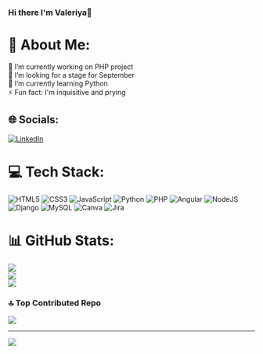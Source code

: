 ### Hi there I'm Valeriya👋

# 💫 About Me:
🔭 I’m currently working on PHP project<br>🤝 I’m looking for a stage for September<br>🌱 I’m currently learning Python<br>⚡ Fun fact: I'm inquisitive and prying


## 🌐 Socials:
[![LinkedIn](https://img.shields.io/badge/LinkedIn-%230077B5.svg?logo=linkedin&logoColor=white)](https://linkedin.com/in/https://www.linkedin.com/in/vs1518/) 

# 💻 Tech Stack:
![HTML5](https://img.shields.io/badge/html5-%23E34F26.svg?style=flat&logo=html5&logoColor=white) ![CSS3](https://img.shields.io/badge/css3-%231572B6.svg?style=flat&logo=css3&logoColor=white) ![JavaScript](https://img.shields.io/badge/javascript-%23323330.svg?style=flat&logo=javascript&logoColor=%23F7DF1E) ![Python](https://img.shields.io/badge/python-3670A0?style=flat&logo=python&logoColor=ffdd54) ![PHP](https://img.shields.io/badge/php-%23777BB4.svg?style=flat&logo=php&logoColor=white) ![Angular](https://img.shields.io/badge/angular-%23DD0031.svg?style=flat&logo=angular&logoColor=white) ![NodeJS](https://img.shields.io/badge/node.js-6DA55F?style=flat&logo=node.js&logoColor=white) ![Django](https://img.shields.io/badge/django-%23092E20.svg?style=flat&logo=django&logoColor=white) ![MySQL](https://img.shields.io/badge/mysql-%2300f.svg?style=flat&logo=mysql&logoColor=white) ![Canva](https://img.shields.io/badge/Canva-%2300C4CC.svg?style=flat&logo=Canva&logoColor=white) ![Jira](https://img.shields.io/badge/jira-%230A0FFF.svg?style=flat&logo=jira&logoColor=white)
# 📊 GitHub Stats:
![](https://github-readme-stats.vercel.app/api?username=vs1518&theme=tokyonight&hide_border=true&include_all_commits=false&count_private=false)<br/>
![](https://github-readme-streak-stats.herokuapp.com/?user=vs1518&theme=tokyonight&hide_border=true)<br/>
![](https://github-readme-stats.vercel.app/api/top-langs/?username=vs1518&theme=tokyonight&hide_border=true&include_all_commits=false&count_private=false&layout=compact)

### 🔝 Top Contributed Repo
![](https://github-contributor-stats.vercel.app/api?username=vs1518&limit=5&theme=tokyonight&combine_all_yearly_contributions=true)

---
[![](https://visitcount.itsvg.in/api?id=vs1518&icon=0&color=0)](https://visitcount.itsvg.in)

<!-- Proudly created with GPRM ( https://gprm.itsvg.in ) -->
